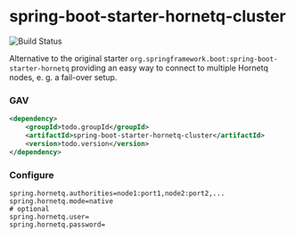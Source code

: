# spring-boot-starter-hornetq-cluster

![Build Status](https://travis-ci.org/leflamm/spring-boot-starter-hornetq-cluster.svg)


Alternative to the original starter ``org.springframework.boot:spring-boot-starter-hornetq`` providing an easy way to connect to multiple Hornetq nodes, e. g. a fail-over setup.

### GAV

```xml
<dependency>
    <groupId>todo.groupId</groupId>
    <artifactId>spring-boot-starter-hornetq-cluster</artifactId>
    <version>todo.version</version>
</dependency>
```

### Configure

```
spring.hornetq.authorities=node1:port1,node2:port2,...
spring.hornetq.mode=native
# optional
spring.hornetq.user=
spring.hornetq.password=
```
